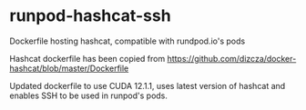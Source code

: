 # runpod-hashcat-ssh

Dockerfile hosting hashcat, compatible with rundpod.io's pods

Hashcat dockerfile has been copied from https://github.com/dizcza/docker-hashcat/blob/master/Dockerfile

Updated dockerfile to use CUDA 12.1.1, uses latest version of hashcat and enables SSH to be used in runpod's pods.



